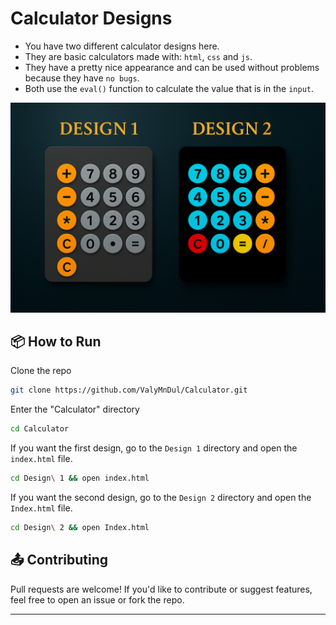 # Calculator Designs
- You have two different calculator designs here.  
- They are basic calculators made with: `html`, `css` and `js`.  
- They have a pretty nice appearance and can be used without problems because they have `no bugs`.  
- Both use the `eval()` function to calculate the value that is in the `input`.

![Designs](./MD_Assets/Designs.png)

## 📦 How to Run

Clone the repo
```bash
git clone https://github.com/ValyMnDul/Calculator.git
```
Enter the "Calculator" directory
```bash
cd Calculator
```
If you want the first design, go to the `Design 1` directory and open the `index.html` file.  
```bash
cd Design\ 1 && open index.html
```
If you want the second design, go to the `Design 2` directory and open the `Index.html` file.
```bash
cd Design\ 2 && open Index.html
```  

## 📤 Contributing

Pull requests are welcome! If you'd like to contribute or suggest features, feel free to open an issue or fork the repo.

---
